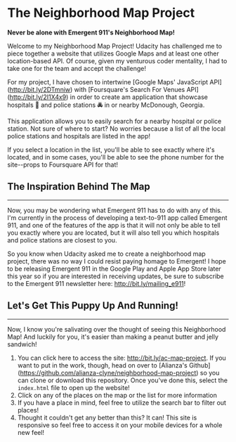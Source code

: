 # The Neighborhood Map Project
**Never be alone with Emergent 911's Neighborhood Map!**

Welcome to my Neighborhood Map Project! Udacity has challenged me to piece together a website that utilizes Google Maps and at least one other location-based API. Of course, given my venturous coder mentality, I had to take one for the team and accept the challenge!

For my project, I have chosen to intertwine [Google Maps' JavaScript API] (http://bit.ly/2DTmniw) with [Foursquare's Search For Venues API] (http://bit.ly/2I1X4x9) in order to create am application that showcase hospitals :hospital: and police stations :oncoming_police_car: in or nearby McDonough, Georgia.

This application allows you to easily search for a nearby hospital or police station. Not sure of where to start? No worries because a list of all the local police stations and hospitals are listed in the app!

If you select a location in the list, you'll be able to see exactly where it's located, and in some cases, you'll be able to see the phone number for the site--props to Foursquare API for that!

## The Inspiration Behind The Map
----------------------------------------------
Now, you may be wondering what Emergent 911 has to do with any of this. I'm currently in the process of developing a text-to-911 app called Emergent 911, and one of the features of the app is that it will not only be able to tell you exactly where you are located, but it will also tell you which hospitals and police stations are closest to you.

So you know when Udacity asked me to create a neighborhood map project, there was no way I could resist paying homage to Emergent! I hope to be releasing Emergent 911 in the Google Play and Apple App Store later this year so if you are interested in receiving updates, be sure to subscribe to the Emergent 911 newsletter here: http://bit.ly/mailing_e911!

## Let's Get This Puppy Up And Running!
----------------------------------------------
Now, I know you're salivating over the thought of seeing this Neighborhood Map! And luckily for you, it's easier than making a peanut butter and jelly sandwich!

1. You can click here to access the site:  http://bit.ly/ac-map-project. If you want to put in the work, though, head on over to [Alianza's Github] (https://github.com/alianza-clyne/neighborhood-map-project) so you can clone or download this repository. Once you've done this, select the ```index.html``` file to open up the website!
2. Click on any of the places on the map or the list for more information
3. If you have a place in mind, feel free to utilize the search bar to filter out places!
4. Thought it couldn't get any better than this? It can! This site is responsive so feel free to access it on your mobile devices for a whole new feel!
